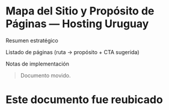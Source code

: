 # Mapa del Sitio y Propósito de Páginas — Hosting Uruguay

Resumen estratégico

Listado de páginas (ruta → propósito + CTA sugerida)











Notas de implementación
> Documento movido.

# Este documento fue reubicado

